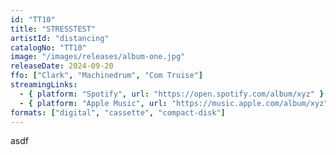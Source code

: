 ```yaml
---
id: "TT10"
title: "STRESSTEST"
artistId: "distancing"
catalogNo: "TT10"
image: "/images/releases/album-one.jpg"
releaseDate: 2024-09-20
ffo: ["Clark", "Machinedrum", "Com Truise"]
streamingLinks:
  - { platform: "Spotify", url: "https://open.spotify.com/album/xyz" }
  - { platform: "Apple Music", url: "https://music.apple.com/album/xyz" }
formats: ["digital", "cassette", "compact-disk"]
---
```


asdf